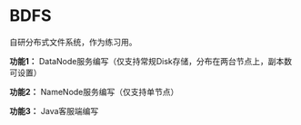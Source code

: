 # BDFS
自研分布式文件系统，作为练习用。

**功能1：** DataNode服务编写（仅支持常规Disk存储，分布在两台节点上，副本数可设置）

**功能2：** NameNode服务编写（仅支持单节点）

**功能3：** Java客服端编写

